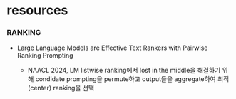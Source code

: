 # resources

### RANKING
  * Large Language Models are Effective Text Rankers with Pairwise Ranking Prompting

    - NAACL 2024, LM listwise ranking에서 lost in the middle을 해결하기 위해 condidate prompting을 permute하고 output들을 aggregate하여 최적(center) ranking을 선택
      
